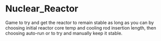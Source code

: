 # Nuclear_Reactor

Game to try and get the reactor to remain stable as long as you can by choosing initial reactor core temp and cooling rod insertion length, then choosing auto-run or to try and manually keep it stable.
